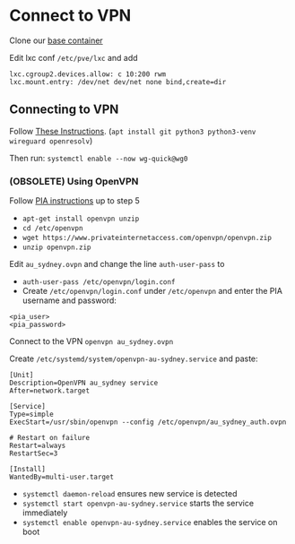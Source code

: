 # Connect to VPN 
Clone our [base container](../dietpi-base-vm/README.md)

Edit lxc conf `/etc/pve/lxc` and add 

```
lxc.cgroup2.devices.allow: c 10:200 rwm
lxc.mount.entry: /dev/net dev/net none bind,create=dir
```

## Connecting to VPN
Follow [These Instructions](https://github.com/hsand/pia-wg).  (`apt install git python3 python3-venv wireguard openresolv`)

Then run: `systemctl enable --now wg-quick@wg0`

### (OBSOLETE) Using OpenVPN

Follow [PIA instructions](https://helpdesk.privateinternetaccess.com/kb/articles/linux-setting-up-manual-openvpn-connection-through-the-terminal#anchor-1) up to step 5
- `apt-get install openvpn unzip`
- `cd /etc/openvpn`
- `wget https://www.privateinternetaccess.com/openvpn/openvpn.zip`
- `unzip openvpn.zip`

Edit `au_sydney.ovpn` and change the line `auth-user-pass` to
- `auth-user-pass /etc/openvpn/login.conf`
- Create `/etc/openvpn/login.conf` under `/etc/openvpn` and enter the PIA username and password:

```
<pia_user>
<pia_password>
```

Connect to the VPN `openvpn au_sydney.ovpn`

Create `/etc/systemd/system/openvpn-au-sydney.service` and paste:

```
[Unit]
Description=OpenVPN au_sydney service
After=network.target

[Service]
Type=simple
ExecStart=/usr/sbin/openvpn --config /etc/openvpn/au_sydney_auth.ovpn

# Restart on failure
Restart=always
RestartSec=3

[Install]
WantedBy=multi-user.target
```

- `systemctl daemon-reload` ensures new service is detected
- `systemctl start openvpn-au-sydney.service` starts the service immediately
- `systemctl enable openvpn-au-sydney.service` enables the service on boot
